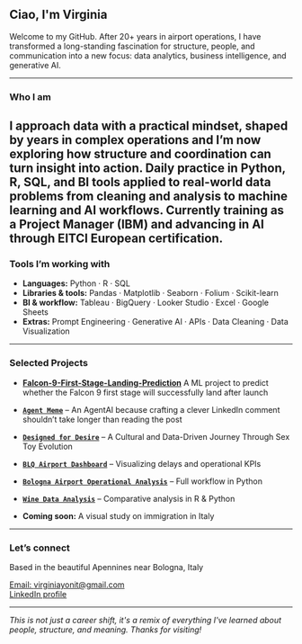 ## Ciao, I'm Virginia

Welcome to my GitHub. After 20+ years in airport operations, I have transformed a long-standing fascination for structure, people, and communication into a new focus: data analytics, business intelligence, and generative AI.

---

### Who I am

I approach data with a practical mindset, shaped by years in complex operations and I’m now exploring how structure and coordination can turn insight into action.
Daily practice in Python, R, SQL, and BI tools applied to real-world data problems from cleaning and analysis to machine learning and AI workflows.
Currently training as a Project Manager (IBM) and advancing in AI through EITCI European certification. 
---

### Tools I’m working with

- **Languages:** Python · R · SQL  
- **Libraries & tools:** Pandas · Matplotlib · Seaborn · Folium  · Scikit-learn   
- **BI & workflow:** Tableau · BigQuery · Looker Studio · Excel · Google Sheets  
- **Extras:** Prompt Engineering · Generative AI · APIs · Data Cleaning · Data Visualization

---

### Selected Projects

- **[Falcon-9-First-Stage-Landing-Prediction](https://github.com/VirginiaYonit/Falcon-9-First-Stage-Landing-Prediction)** A ML project to predict whether the Falcon 9 first stage will successfully land after launch
- **[`Agent Meme`](https://github.com/VirginiaYonit/Agent-Meme)** – An AgentAI because crafting a clever LinkedIn comment shouldn’t take longer than reading the post
- **[`Designed for Desire`](https://github.com/VirginiaYonit/Designed-for-Desire)** – A Cultural and Data-Driven Journey Through Sex Toy Evolution 
- **[`BLQ Airport Dashboard`](https://github.com/VirginiaYonit/BLQ-Dashboard)** – Visualizing delays and operational KPIs  
- **[`Bologna Airport Operational Analysis`](https://github.com/VirginiaYonit/Bologna_Airport_Operational_Analysis)** – Full workflow in Python  
- **[`Wine Data Analysis`](https://github.com/VirginiaYonit/wine_data_analysis)** – Comparative analysis in R & Python  

- **Coming soon:** A visual study on immigration in Italy

---

### Let’s connect

Based in the beautiful Apennines near Bologna, Italy

[Email: virginiayonit@gmail.com](mailto:virginiayonit@gmail.com)  
[LinkedIn profile](https://www.linkedin.com/in/virginia-levy-abulafia)

---

*This is not just a career shift, it's a remix of everything I've learned about people, structure, and meaning. Thanks for visiting!*


